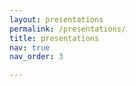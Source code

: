 ```yaml
---
layout: presentations
permalink: /presentations/
title: presentations
nav: true
nav_order: 3

---
```



